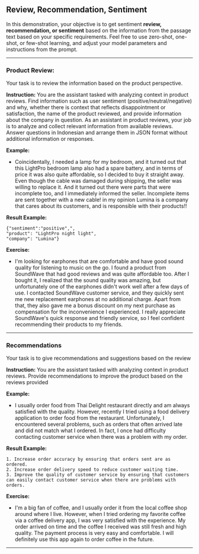 ## Review, Recommendation, Sentiment
In this demonstration, your objective is to get sentiment **review, recommendation, or sentiment** based on the information from the passage text based on your specific requirements. Feel free to use zero-shot, one-shot, or few-shot learning, and adjust your model parameters and instructions from the prompt.

***

### Product Review:
Your task is to review the information based on the product perspective.


**Instruction:** You are the assistant tasked with analyzing context in product reviews. Find information such as user sentiment (positive/neutral/negative) and why, whether there is context that reflects disappointment or satisfaction, the name of the product reviewed, and provide information about the company in question. As an assistant in product reviews, your job is to analyze and collect relevant information from available reviews. Answer questions in Indonesian and arrange them in JSON format without additional information or responses.


**Example:**
- Coincidentally, I needed a lamp for my bedroom, and it turned out that this LightPro bedroom lamp also had a spare battery, and in terms of price it was also quite affordable, so I decided to buy it straight away. Even though the cable was damaged during shipping, the seller was willing to replace it. And it turned out there were parts that were incomplete too, and I immediately informed the seller. Incomplete items are sent together with a new cable! in my opinion Lumina is a company that cares about its customers, and is responsible with their products!!


**Result Example:**
```
{"sentiment":"positive",",
"product": "LightPro night light",
"company": "Lumina"}
```


**Exercise:**
- I'm looking for earphones that are comfortable and have good sound quality for listening to music on the go. I found a product from SoundWave that had good reviews and was quite affordable too. After I bought it, I realized that the sound quality was amazing, but unfortunately one of the earphones didn't work well after a few days of use. I contacted SoundWave customer service, and they quickly sent me new replacement earphones at no additional charge. Apart from that, they also gave me a bonus discount on my next purchase as compensation for the inconvenience I experienced. I really appreciate SoundWave's quick response and friendly service, so I feel confident recommending their products to my friends.


***


### Recommendations
Your task is to give recommendations and suggestions based on the review


**Instruction:** You are the assistant tasked with analyzing context in product reviews. Provide recommendations to improve the product based on the reviews provided


**Example:**
- I usually order food from Thai Delight restaurant directly and am always satisfied with the quality. However, recently I tried using a food delivery application to order food from the restaurant. Unfortunately, I encountered several problems, such as orders that often arrived late and did not match what I ordered. In fact, I once had difficulty contacting customer service when there was a problem with my order.


**Result Example:**
```
1. Increase order accuracy by ensuring that orders sent are as ordered.
2. Increase order delivery speed to reduce customer waiting time.
3. Improve the quality of customer service by ensuring that customers can easily contact customer service when there are problems with orders.
```


**Exercise:**
- I'm a big fan of coffee, and I usually order it from the local coffee shop around where I live. However, when I tried ordering my favorite coffee via a coffee delivery app, I was very satisfied with the experience. My order arrived on time and the coffee I received was still fresh and high quality. The payment process is very easy and comfortable. I will definitely use this app again to order coffee in the future.

***